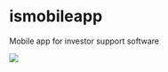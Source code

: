 # ismobileapp
Mobile app for investor support software

![](https://github.com/Nosp27/ismobileapp/workflows/Android%20CI/badge.svg)
